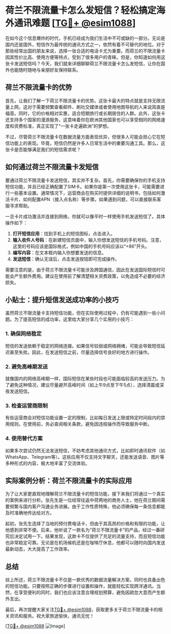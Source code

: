# 荷兰不限流量卡怎么发短信？轻松搞定海外通讯难题 [[TG💪+ @esim1088](https://t.me/s/esim1088)]

在如今这个信息爆炸的时代，手机已经成为我们生活中不可或缺的一部分。无论是国内还是国外，短信作为最传统的通讯方式之一，依然有着不可替代的地位。对于那些经常出国的朋友来说，选择一张合适的电话卡尤为重要。而荷兰的不限流量卡因其性价比高、使用方便等特点，受到了很多用户的青睐。但是，你知道如何用这张卡发送短信吗？今天，我们就来详细聊聊荷兰不限流量卡怎么发短信，让你在国外也能随时随地与亲朋好友保持联系。

## 荷兰不限流量卡的优势

首先，让我们了解一下荷兰不限流量卡的优势。这张卡最大的特点就是支持无限流量上网，这对于需要频繁查看邮件、刷社交媒体或者使用地图导航的人来说简直是福音。同时，它的价格相对实惠，适合短期旅行或长期居住的人群。此外，这张卡还支持多个国家的漫游服务，这意味着你在欧洲其他国家也可以享受相同的网络速度和资费标准，真正实现了“一张卡走遍欧洲”的梦想。

不过，尽管荷兰不限流量卡在数据流量方面表现优异，但很多人可能会担心它在短信功能上的表现。毕竟，短信仍然是许多人日常生活中的重要沟通工具。那么，这张卡是否能够满足我们的短信需求呢？

## 如何通过荷兰不限流量卡发短信

要通过荷兰不限流量卡发送短信，其实并不复杂。首先，你需要确保你的手机支持短信功能，并且已经正确配置了SIM卡。如果你是第一次使用这张卡，可能需要进行一些基本设置。通常情况下，运营商会在购买时提供详细的说明书，包括如何激活卡片、如何配置APN（接入点名称）等步骤。如果遇到问题，可以直接联系客服寻求帮助。

一旦卡片成功激活并连接到网络，你就可以像平时一样使用手机发送短信了。具体操作如下：

1. **打开短信应用**：找到手机上的短信图标，点击进入。
2. **输入收件人号码**：在新建短信页面中，输入你想发送短信的手机号码。注意，这里的号码应该是国际格式，例如中国的手机号码应该以“+86”开头。
3. **编写内容**：在文本框内输入你想要发送的信息。
4. **发送短信**：确认无误后，点击发送按钮即可完成操作。

需要注意的是，由于荷兰不限流量卡可能涉及跨国通信，因此在发送国际短信时可能会产生额外费用。建议在使用前了解清楚相关资费政策，以免造成不必要的经济损失。

## 小贴士：提升短信发送成功率的小技巧

虽然荷兰不限流量卡支持短信功能，但在实际使用过程中，仍有可能遇到一些小问题。为了提高短信的成功率，这里给大家分享几个实用的小技巧：

### 1. 确保网络稳定
短信的发送依赖于稳定的网络连接。如果信号较弱或网络拥堵，可能会导致短信延迟甚至失败。因此，在发送短信之前，尽量选择信号良好的地方进行操作。

### 2. 避免高峰期发送
就像国内的网络高峰期一样，国际短信在某些时段也可能面临较高的发送压力。为了避免这种情况，建议尽量避开高峰时间（如上午9点至下午5点），选择清晨或深夜发送短信。

### 3. 检查运营商限制
有些运营商会对短信功能设置一定的限制，比如每日发送上限或特定时间段内的禁用规则。在使用前，务必查阅相关条款，避免因违规操作而导致服务中断。

### 4. 使用替代方案
如果多次尝试仍然无法发送短信，不妨考虑其他通讯方式，比如即时通讯软件（如WhatsApp、Telegram等）。这些应用不仅支持文字聊天，还能发送语音、图片等多种形式的内容，极大地丰富了交流体验。

## 实际案例分析：荷兰不限流量卡的实际应用

为了让大家更直观地理解荷兰不限流量卡的短信功能，接下来我们将通过一个真实的案例来进行分析。张先生是一位经常往返中荷两地的商务人士，他在荷兰期间需要频繁与国内客户沟通业务进展。由于工作性质特殊，他必须确保每一条信息都能及时准确地传达给对方。

起初，张先生选择了当地的预付费电话卡，但由于其高昂的价格和有限的功能，让他感到非常不便。后来，他听说了一款名为“荷兰不限流量卡”的产品，经过一番研究后决定试用一下。结果发现，这款卡不仅提供了充足的流量支持，而且短信功能也非常稳定可靠。无论是在机场候机还是在咖啡厅休息，他都可以随时向国内发送最新动态，大大提高了工作效率。

## 总结

综上所述，荷兰不限流量卡不仅是一款优秀的数据流量解决方案，同时也具备出色的短信功能。只要按照正确的步骤进行设置和操作，就能轻松实现跨洋通讯。当然，在享受便利的同时，我们也应该注意合理规划预算，避免因疏忽大意而产生额外支出。

最后，再次提醒大家关注[TG💪+ @esim1088](https://t.me/s/esim1088)，获取更多关于荷兰不限流量卡的相关资讯和服务。祝大家旅途愉快，通讯无忧！

[[TG💪+ @esim1088](https://t.me/s/esim1088) ![Image](https://i.postimg.cc/4NQfJmqS/Snipaste-2025-05-13-00-14-12.png)]